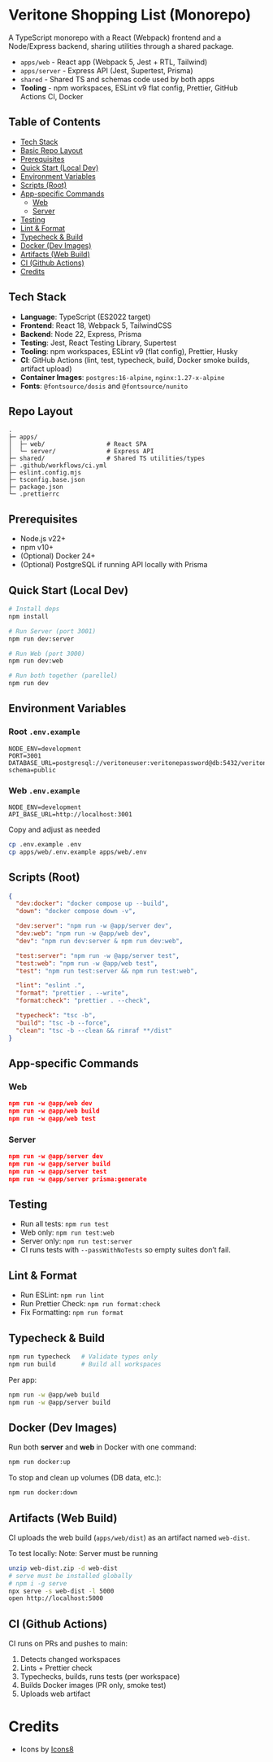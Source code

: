 # Veritone Shopping List (Monorepo)

A TypeScript monorepo with a React (Webpack) frontend and a Node/Express backend, sharing utilities through a shared package.

- `apps/web` - React app (Webpack 5, Jest + RTL, Tailwind)
- `apps/server` - Express API (Jest, Supertest, Prisma)
- `shared` - Shared TS and schemas code used by both apps
- **Tooling** - npm workspaces, ESLint v9 flat config, Prettier, GitHub Actions CI, Docker

## Table of Contents

- [Tech Stack](#tech-stack)
- [Basic Repo Layout](#repo-layout)
- [Prerequisites](#prerequisites)
- [Quick Start (Local Dev)](#quick-start-local-dev)
- [Environment Variables](#environment-variables)
- [Scripts (Root)](#scripts-root)
- [App-specific Commands](#app-specific-commands)
  - [Web](#web)
  - [Server](#server)
- [Testing](#testing)
- [Lint & Format](#lint--format)
- [Typecheck & Build](#typecheck--build)
- [Docker (Dev Images)](#docker-dev-images)
- [Artifacts (Web Build)](#artifacts-web-build)
- [CI (Github Actions)](#ci-github-actions)
- [Credits](#credits)

## Tech Stack

- **Language**: TypeScript (ES2022 target)
- **Frontend**: React 18, Webpack 5, TailwindCSS
- **Backend**: Node 22, Express, Prisma
- **Testing**: Jest, React Testing Library, Supertest
- **Tooling**: npm workspaces, ESLint v9 (flat config), Prettier, Husky
- **CI**: GitHub Actions (lint, test, typecheck, build, Docker smoke builds, artifact upload)
- **Container Images**: `postgres:16-alpine`, `nginx:1.27-x-alpine`
- **Fonts**: `@fontsource/dosis` and `@fontsource/nunito`

## Repo Layout

```pgsql
.
├─ apps/
│  ├─ web/                 # React SPA
│  └─ server/              # Express API
├─ shared/                 # Shared TS utilities/types
├─ .github/workflows/ci.yml
├─ eslint.config.mjs
├─ tsconfig.base.json
├─ package.json
└─ .prettierrc
```

## Prerequisites

- Node.js v22+
- npm v10+
- (Optional) Docker 24+
- (Optional) PostgreSQL if running API locally with Prisma

## Quick Start (Local Dev)

```bash
# Install deps
npm install

# Run Server (port 3001)
npm run dev:server

# Run Web (port 3000)
npm run dev:web

# Run both together (parellel)
npm run dev

```

## Environment Variables

### Root `.env.example`

```env
NODE_ENV=development
PORT=3001
DATABASE_URL=postgresql://veritoneuser:veritonepassword@db:5432/veritonedb?schema=public
```

### Web `.env.example`

```env
NODE_ENV=development
API_BASE_URL=http://localhost:3001
```

Copy and adjust as needed

```bash
cp .env.example .env
cp apps/web/.env.example apps/web/.env
```

## Scripts (Root)

```json
{
  "dev:docker": "docker compose up --build",
  "down": "docker compose down -v",

  "dev:server": "npm run -w @app/server dev",
  "dev:web": "npm run -w @app/web dev",
  "dev": "npm run dev:server & npm run dev:web",

  "test:server": "npm run -w @app/server test",
  "test:web": "npm run -w @app/web test",
  "test": "npm run test:server && npm run test:web",

  "lint": "eslint .",
  "format": "prettier . --write",
  "format:check": "prettier . --check",

  "typecheck": "tsc -b",
  "build": "tsc -b --force",
  "clean": "tsc -b --clean && rimraf **/dist"
}
```

## App-specific Commands

### Web

```json
npm run -w @app/web dev
npm run -w @app/web build
npm run -w @app/web test
```

### Server

```json
npm run -w @app/server dev
npm run -w @app/server build
npm run -w @app/server test
npm run -w @app/server prisma:generate
```

## Testing

- Run all tests: `npm run test`
- Web only: `npm run test:web`
- Server only: `npm run test:server`
- CI runs tests with `--passWithNoTests` so empty suites don’t fail.

## Lint & Format

- Run ESLint: `npm run lint`
- Run Prettier Check: `npm run format:check`
- Fix Formatting: `npm run format`

## Typecheck & Build

```bash
npm run typecheck   # Validate types only
npm run build       # Build all workspaces
```

Per app:

```bash
npm run -w @app/web build
npm run -w @app/server build
```

## Docker (Dev Images)

Run both **server** and **web** in Docker with one command:

```bash
npm run docker:up
```

To stop and clean up volumes (DB data, etc.):

```bash
npm run docker:down
```

## Artifacts (Web Build)

CI uploads the web build (`apps/web/dist`) as an artifact named `web-dist`.

To test locally:
Note: Server must be running

```bash
unzip web-dist.zip -d web-dist
# serve must be installed globally
# npm i -g serve
npx serve -s web-dist -l 5000
open http://localhost:5000
```

## CI (Github Actions)

CI runs on PRs and pushes to main:

1. Detects changed workspaces
2. Lints + Prettier check
3. Typechecks, builds, runs tests (per workspace)
4. Builds Docker images (PR only, smoke test)
5. Uploads web artifact

# Credits

- Icons by [Icons8](https://icons8.com)
